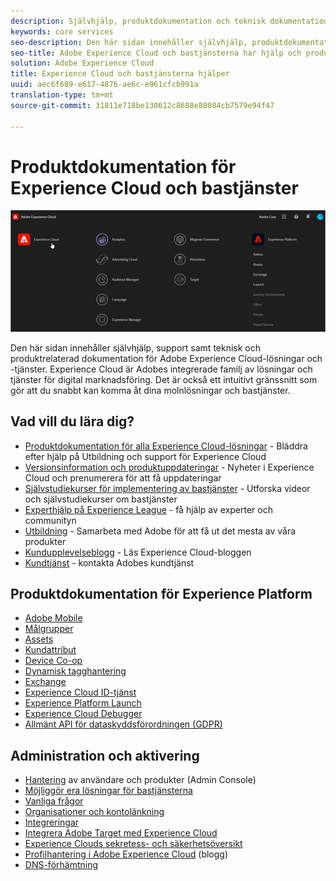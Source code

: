 ```yaml
---
description: Självhjälp, produktdokumentation och teknisk dokumentation för Adobe Experience Cloud. Experience Cloud är Adobes integrerade familj av lösningar och tjänster för digital marknadsföring.
keywords: core services
seo-description: Den här sidan innehåller självhjälp, produktdokumentation och teknisk dokumentation för Experience Cloud.
seo-title: Adobe Experience Cloud och bastjänsterna har hjälp och produktdokumentation.
solution: Adobe Experience Cloud
title: Experience Cloud och bastjänsterna hjälper
uuid: aec6f689-e617-4876-ae6c-e961cfcb991a
translation-type: tm+mt
source-git-commit: 31811e718be130612c8688e80084cb7579e94f47

---
```



# Produktdokumentation för Experience Cloud och bastjänster

![Experience Cloud](assets/cloud-pulldown.png)

Den här sidan innehåller självhjälp, support samt teknisk och produktrelaterad dokumentation för Adobe Experience Cloud-lösningar och -tjänster. Experience Cloud är Adobes integrerade familj av lösningar och tjänster för digital marknadsföring. Det är också ett intuitivt gränssnitt som gör att du snabbt kan komma åt dina molnlösningar och bastjänster.

## Vad vill du lära dig?

* [Produktdokumentation för alla Experience Cloud-lösningar](https://docs.adobe.com/content/help/en/experience-cloud/user-guides/home.html) - Bläddra efter hjälp på Utbildning och support för Experience Cloud
* [Versionsinformation och produktuppdateringar](https://docs.adobe.com/content/help/en/release-notes/experience-cloud/current.html) - Nyheter i Experience Cloud och prenumerera för att få uppdateringar
* [Självstudiekurser för implementering av bastjänster](https://docs.adobe.com/content/help/en/core-services-learn/tutorials/overview.html) - Utforska videor och självstudiekurser om bastjänster
* [Experthjälp på Experience League](https://landing.adobe.com/experience-league/) - få hjälp av experter och communityn
* [Utbildning](https://helpx.adobe.com/learning.html?promoid=KAUDK) - Samarbeta med Adobe för att få ut det mesta av våra produkter
* [Kundupplevelseblogg](https://theblog.adobe.com/customer-experience/) - Läs Experience Cloud-bloggen
* [Kundtjänst](https://helpx.adobe.com/se/contact/enterprise-support.ec.html) - kontakta Adobes kundtjänst

## Produktdokumentation för Experience Platform

* [Adobe Mobile](https://docs.adobe.com/content/help/en/mobile-services/using/home.html)
* [Målgrupper](https://docs.adobe.com/content/help/en/core-services/interface/audiences/audience-library.html)
* [Assets](experience-cloud-assets/experience-cloud-assets.md)
* [Kundattribut](https://docs.adobe.com/content/help/en/core-services/interface/customer-attributes/attributes.html)
* [Device Co-op](https://docs.adobe.com/content/help/en/device-co-op/using/home.html)
* [Dynamisk tagghantering](https://docs.adobe.com/content/help/en/dtm/using/dtm-home.html)
* [Exchange](https://experiencecloud.adobeexchange.com/)
* [Experience Cloud ID-tjänst](https://docs.adobe.com/content/help/en/id-service/using/home.html)
* [Experience Platform Launch](https://docs.adobelaunch.com/)
* [Experience Cloud Debugger](https://docs.adobe.com/content/help/en/debugger/using/experience-cloud-debugger.html)
* [Allmänt API för dataskyddsförordningen (GDPR)](https://www.adobe.io/apis/experiencecloud/gdpr.html)

## Administration och aktivering

* [Hantering](admin-getting-started/admin-getting-started.md) av användare och produkter (Admin Console)
* [Möjliggör era lösningar för bastjänsterna](core-services/core-services.md)
* [Vanliga frågor](admin-getting-started/admin-getting-started.md)
* [Organisationer och kontolänkning](admin-getting-started/organizations.md)
* [Integreringar](marketing-cloud-integrations.md)
* [Integrera Adobe Target med Experience Cloud](https://docs.adobe.com/content/help/en/target/using/integrate/a4t/a4t.html)
* [Experience Clouds sekretess- och säkerhetsöversikt](assets/Adobe-Marketing-Cloud-Privacy-and-Security-Overview.pdf)
* [Profilhantering i Adobe Experience Cloud](https://theblog.adobe.com/profile-management-adobe-marketing-cloud-comes-together/) (blogg)
* [DNS-förhämtning](admin-getting-started/admin-getting-started.md#concept_6BC8C6856E3644F8956D7AD0A96383B7)

